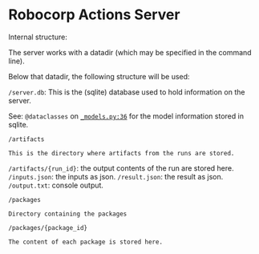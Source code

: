 Robocorp Actions Server
=========================

Internal structure:

The server works with a datadir (which may be specified in the command line).

Below that datadir, the following structure will be used:

`/server.db`:
    This is the (sqlite) database used to hold information on the server.

See: `@dataclasses` on [`_models.py:36`](https://github.com/robocorp/robo-action-server/blob/master/action_server/src/robocorp/action_server/_models.py)
for the model information stored in sqlite.

`/artifacts`

    This is the directory where artifacts from the runs are stored.

`/artifacts/{run_id}`: the output contents of the run are stored here.
    `/inputs.json`: the inputs as json.
    `/result.json`: the result as json.
    `/output.txt`: console output.

`/packages`

    Directory containing the packages

`/packages/{package_id}`

    The content of each package is stored here.

